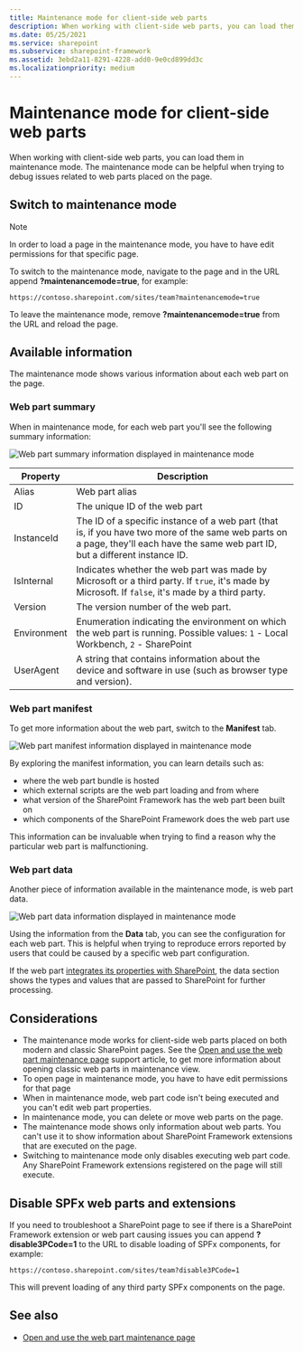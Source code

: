 ```yaml
---
title: Maintenance mode for client-side web parts
description: When working with client-side web parts, you can load them in maintenance mode. The maintenance mode can be helpful when trying to debug issues related to web parts placed on the page.
ms.date: 05/25/2021
ms.service: sharepoint
ms.subservice: sharepoint-framework
ms.assetid: 3ebd2a11-8291-4228-add0-9e0cd899dd3c
ms.localizationpriority: medium
---
```

# Maintenance mode for client-side web parts

When working with client-side web parts, you can load them in maintenance mode. The maintenance mode can be helpful when trying to debug issues related to web parts placed on the page.

## Switch to maintenance mode

> [!NOTE]
> In order to load a page in the maintenance mode, you have to have edit permissions for that specific page.

To switch to the maintenance mode, navigate to the page and in the URL append **?maintenancemode=true**, for example:

```text
https://contoso.sharepoint.com/sites/team?maintenancemode=true
```

To leave the maintenance mode, remove **?maintenancemode=true** from the URL and reload the page.

## Available information

The maintenance mode shows various information about each web part on the page.

### Web part summary

When in maintenance mode, for each web part you'll see the following summary information:

![Web part summary information displayed in maintenance mode](../images/maintenance-mode-summary.png)

Property|Description
--------|-----------
Alias|Web part alias
ID|The unique ID of the web part
InstanceId|The ID of a specific instance of a web part (that is, if you have two more of the same web parts on a page, they'll each have the same web part ID, but a different instance ID.
IsInternal|Indicates whether the web part was made by Microsoft or a third party. If `true`, it's made by Microsoft. If `false`, it's made by a third party.
Version|The version number of the web part.
Environment|Enumeration indicating the environment on which the web part is running. Possible values: `1` - Local Workbench, `2` - SharePoint
UserAgent|A string that contains information about the device and software in use (such as browser type and version).

### Web part manifest

To get more information about the web part, switch to the **Manifest** tab.

![Web part manifest information displayed in maintenance mode](../images/maintenance-mode-manifest.png)

By exploring the manifest information, you can learn details such as:

- where the web part bundle is hosted
- which external scripts are the web part loading and from where
- what version of the SharePoint Framework has the web part been built on
- which components of the SharePoint Framework does the web part use

This information can be invaluable when trying to find a reason why the particular web part is malfunctioning.

### Web part data

Another piece of information available in the maintenance mode, is web part data.

![Web part data information displayed in maintenance mode](../images/maintenance-mode-data.png)

Using the information from the **Data** tab, you can see the configuration for each web part. This is helpful when trying to reproduce errors reported by users that could be caused by a specific web part configuration.

If the web part [integrates its properties with SharePoint](../spfx/web-parts/guidance/integrate-web-part-properties-with-sharepoint.md), the data section shows the types and values that are passed to SharePoint for further processing.

## Considerations

- The maintenance mode works for client-side web parts placed on both modern and classic SharePoint pages. See the [Open and use the web part maintenance page](https://support.office.com/article/Open-and-use-the-web-part-maintenance-page-eff9ce22-d04a-44dd-ae83-ac29a5e396c2#PickTab=2016,_2013) support article, to get more information about opening classic web parts in maintenance view.
- To open page in maintenance mode, you have to have edit permissions for that page
- When in maintenance mode, web part code isn't being executed and you can't edit web part properties.
- In maintenance mode, you can delete or move web parts on the page.
- The maintenance mode shows only information about web parts. You can't use it to show information about SharePoint Framework extensions that are executed on the page.
- Switching to maintenance mode only disables executing web part code. Any SharePoint Framework extensions registered on the page will still execute.

## Disable SPFx web parts and extensions

If you need to troubleshoot a SharePoint page to see if there is a SharePoint Framework extension or web part causing issues you can append **?disable3PCode=1** to the URL to disable loading of SPFx components, for example:

```text
https://contoso.sharepoint.com/sites/team?disable3PCode=1
```

This will prevent loading of any third party SPFx components on the page.

## See also

- [Open and use the web part maintenance page](https://support.office.com/article/Open-and-use-the-web-part-maintenance-page-eff9ce22-d04a-44dd-ae83-ac29a5e396c2)
